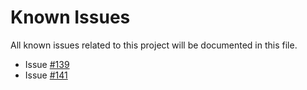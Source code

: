 # Known Issues
All known issues related to this project will be documented in this file.


* Issue [#139](https://github.com/j3-signalroom/ccaf-tableflow-aws_glue-snowflake-kickstarter/issues/139)
* Issue [#141](https://github.com/j3-signalroom/ccaf-tableflow-aws_glue-snowflake-kickstarter/issues/141)